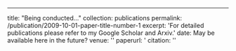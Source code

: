 ---
title: "Being conducted..."
collection: publications
permalink: /publication/2009-10-01-paper-title-number-1
excerpt: 'For detailed publications please refer to my Google Scholar and Arxiv.'
date: May be available here in the future?
venue: ''
paperurl: '
citation: ''
